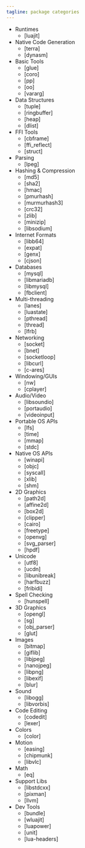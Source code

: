 ```yaml
---
tagline: package categories
---
```


* Runtimes
	* [luajit]
* Native Code Generation
	* [terra]
	* [dynasm]
* Basic Tools
	* [glue]
	* [coro]
	* [pp]
	* [oo]
	* [vararg]
* Data Structures
	* [tuple]
	* [ringbuffer]
	* [heap]
	* [dlist]
* FFI Tools
	* [cbframe]
	* [ffi_reflect]
	* [struct]
* Parsing
	* [lpeg]
* Hashing & Compression
	* [md5]
	* [sha2]
	* [hmac]
	* [pmurhash]
	* [murmurhash3]
	* [crc32]
	* [zlib]
	* [minizip]
	* [libsodium]
* Internet Formats
	* [libb64]
	* [expat]
	* [genx]
	* [cjson]
* Databases
	* [mysql]
	* [libmariadb]
	* [libmysql]
	* [fbclient]
* Multi-threading
	* [lanes]
	* [luastate]
	* [pthread]
	* [thread]
	* [lfrb]
* Networking
	* [socket]
	* [bnet]
	* [socketloop]
	* [libcurl]
	* [c-ares]
* Windowing/GUIs
	* [nw]
	* [cplayer]
* Audio/Video
	* [libsoundio]
	* [portaudio]
	* [videoinput]
* Portable OS APIs
	* [lfs]
	* [time]
	* [mmap]
	* [stdc]
* Native OS APIs
	* [winapi]
	* [objc]
	* [syscall]
	* [xlib]
	* [shm]
* 2D Graphics
	* [path2d]
	* [affine2d]
	* [box2d]
	* [clipper]
	* [cairo]
	* [freetype]
	* [openvg]
	* [svg_parser]
	* [hpdf]
* Unicode
	* [utf8]
	* [ucdn]
	* [libunibreak]
	* [harfbuzz]
	* [fribidi]
* Spell Checking
	* [hunspell]
* 3D Graphics
	* [opengl]
	* [sg]
	* [obj_parser]
	* [glut]
* Images
	* [bitmap]
	* [giflib]
	* [libjpeg]
	* [nanojpeg]
	* [libpng]
	* [libexif]
	* [blur]
* Sound
   * [libogg]
	* [libvorbis]
* Code Editing
	* [codedit]
	* [lexer]
* Colors
	* [color]
* Motion
	* [easing]
	* [chipmunk]
	* [libvlc]
* Math
	* [eq]
* Support Libs
	* [libstdcxx]
	* [pixman]
	* [llvm]
* Dev Tools
	* [bundle]
	* [wluajit]
	* [luapower]
	* [unit]
	* [lua-headers]
